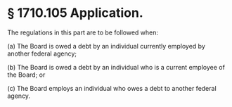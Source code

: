 # § 1710.105   Application.

The regulations in this part are to be followed when:


(a) The Board is owed a debt by an individual currently employed by another federal agency;


(b) The Board is owed a debt by an individual who is a current employee of the Board; or


(c) The Board employs an individual who owes a debt to another federal agency.




